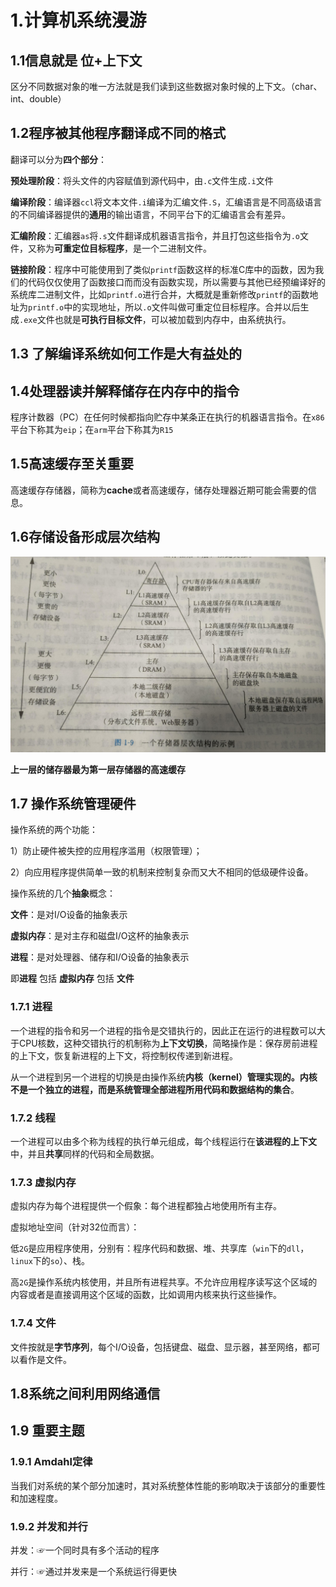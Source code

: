 # 1.计算机系统漫游

## 1.1信息就是 位+上下文

区分不同数据对象的唯一方法就是我们读到这些数据对象时候的上下文。（char、int、double）

## 1.2程序被其他程序翻译成不同的格式

翻译可以分为**四个部分**：

**预处理阶段**：将头文件的内容赋值到源代码中，由`.c`文件生成`.i`文件

**编译阶段**：编译器`ccl`将文本文件`.i`编译为汇编文件`.S`，汇编语言是不同高级语言的不同编译器提供的**通用**的输出语言，不同平台下的汇编语言会有差异。

**汇编阶段**：汇编器`as`将`.s`文件翻译成机器语言指令，并且打包这些指令为`.o`文件，又称为**可重定位目标程序**，是一个二进制文件。

**链接阶段**：程序中可能使用到了类似`printf`函数这样的标准C库中的函数，因为我们的代码仅仅使用了函数接口而而没有函数实现，所以需要与其他已经预编译好的系统库二进制文件，比如`printf.o`进行合并，大概就是重新修改`printf`的函数地址为`printf.o`中的实现地址，所以`.o`文件叫做可重定位目标程序。合并以后生成`.exe`文件也就是**可执行目标文件**，可以被加载到内存中，由系统执行。

## 1.3 了解编译系统如何工作是大有益处的

## 1.4处理器读并解释储存在内存中的指令

程序计数器（PC）在任何时候都指向贮存中某条正在执行的机器语言指令。在`x86`平台下称其为`eip`；在`arm`平台下称其为`R15`

## 1.5高速缓存至关重要

高速缓存存储器，简称为**cache**或者高速缓存，储存处理器近期可能会需要的信息。

## 1.6存储设备形成层次结构

![](./picture/1.jpg)

**上一层的储存器最为第一层存储器的高速缓存**

## 1.7 操作系统管理硬件

操作系统的两个功能：

1）防止硬件被失控的应用程序滥用（权限管理）；

2）向应用程序提供简单一致的机制来控制复杂而又大不相同的低级硬件设备。

操作系统的几个**抽象**概念：

**文件**：是对I/O设备的抽象表示

**虚拟内存**：是对主存和磁盘I/O这杯的抽象表示

**进程**：是对处理器、储存和I/O设备的抽象表示

 即**进程** 包括 **虚拟内存** 包括 **文件**

### 1.7.1 进程

一个进程的指令和另一个进程的指令是交错执行的，因此正在运行的进程数可以大于CPU核数，这种交错执行的机制称为**上下文切换**，简略操作是：保存房前进程的上下文，恢复新进程的上下文，将控制权传递到新进程。

从一个进程到另一个进程的切换是由操作系统**内核（kernel）**管理实现的。内核不是一个独立的进程，而是**系统管理全部进程所用代码和数据结构的集合**。

### 1.7.2 线程

一个进程可以由多个称为线程的执行单元组成，每个线程运行在**该进程的上下文**中，并且**共享**同样的代码和全局数据。

### 1.7.3 虚拟内存

虚拟内存为每个进程提供一个假象：每个进程都独占地使用所有主存。

虚拟地址空间（针对32位而言）：

低`2G`是应用程序使用，分别有：程序代码和数据、堆、共享库（`win`下的`dll`，`linux`下的`so`）、栈。

高`2G`是操作系统内核使用，并且所有进程共享。不允许应用程序读写这个区域的内容或者是直接调用这个区域的函数，比如调用内核来执行这些操作。

### 1.7.4 文件

文件按就是**字节序列**，每个I/O设备，包括键盘、磁盘、显示器，甚至网络，都可以看作是文件。

## 1.8系统之间利用网络通信

## 1.9 重要主题

### 1.9.1 Amdahl定律

当我们对系统的某个部分加速时，其对系统整体性能的影响取决于该部分的重要性和加速程度。

### 1.9.2 并发和并行

并发：☞一个同时具有多个活动的程序

并行：☞通过并发来是一个系统运行得更快



